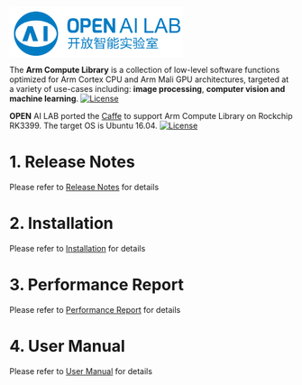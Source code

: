 <img src="openailab.png" width = "308" height = "88" alt="OPEN AI LAB" align=center />

The **Arm Compute Library** is a collection of low-level software functions optimized for Arm Cortex CPU and Arm Mali GPU architectures, targeted at a variety of use-cases including: **image processing**, **computer vision and machine learning**.  [![License](https://img.shields.io/badge/license-MIT-blue.svg)](LICENSE)

**OPEN** AI LAB ported the [Caffe](http://caffe.berkeleyvision.org/) to support Arm Compute Library on  Rockchip RK3399. The target OS is Ubuntu 16.04. [![License](https://img.shields.io/badge/license-BSD-blue.svg)](LICENSE)

# 1. Release Notes
Please refer to [Release Notes](release_notes.md) for details

# 2. Installation
Please refer to [Installation](installation.md) for details

# 3. Performance Report
Please refer to [Performance Report](performance_report.pdf) for details

# 4. User Manual 
Please refer to [User Manual](user_manual.pdf) for details
